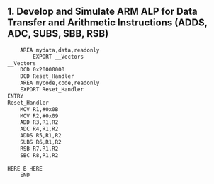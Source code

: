 ## 1. Develop and Simulate ARM ALP for Data Transfer and Arithmetic Instructions (ADDS, ADC, SUBS, SBB, RSB)



```bash
	AREA mydata,data,readonly
		EXPORT __Vectors
__Vectors
	DCD 0x20000000
	DCD Reset_Handler
	AREA mycode,code,readonly
	EXPORT Reset_Handler
ENTRY
Reset_Handler
	MOV R1,#0x0B
	MOV R2,#0x09
	ADD R3,R1,R2
	ADC R4,R1,R2
	ADDS R5,R1,R2
	SUBS R6,R1,R2 
	RSB R7,R1,R2
	SBC R8,R1,R2
	
HERE B HERE
	END
	
```

